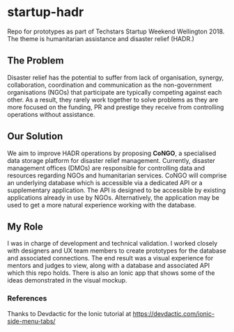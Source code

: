 # startup-hadr
Repo for prototypes as part of Techstars Startup Weekend Wellington 2018. The theme is humanitarian assistance and disaster relief (HADR.)

## The Problem
Disaster relief has the potential to suffer from lack of organisation, synergy, collaboration, coordination and communication as the non-government organisations (NGOs) that participate are typically competing against each other. As a result, they rarely work together to solve problems as they are more focused on the funding, PR and prestige they receive from controlling operations without assistance.

## Our Solution
We aim to improve HADR operations by proposing **CoNGO**, a specialised data storage platform for disaster relief management. Currently, disaster management offices (DMOs) are responsible for controlling data and resources regarding NGOs and humanitarian services. CoNGO will comprise an underlying database which is accessible via a dedicated API or a supplementary application. The API is designed to be accessible by existing applications already in use by NGOs. Alternatively, the application may be used to get a more natural experience working with the database.

## My Role
I was in charge of development and technical validation. I worked closely with designers and UX team members to create prototypes for the database and associated connections. The end result was a visual experience for mentors and judges to view, along with a database and associated API which this repo holds. There is also an Ionic app that shows some of the ideas demonstrated in the visual mockup.

### References
Thanks to Devdactic for the Ionic tutorial at https://devdactic.com/ionic-side-menu-tabs/